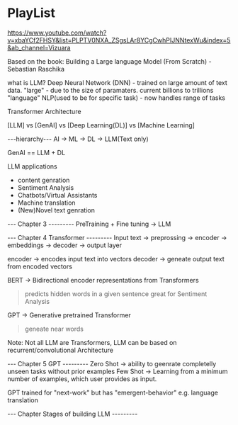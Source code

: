 # PlayList 
https://www.youtube.com/watch?v=xbaYCf2FHSY&list=PLPTV0NXA_ZSgsLAr8YCgCwhPIJNNtexWu&index=5&ab_channel=Vizuara



Based on the book:
  Building a Large language Model (From Scratch) - Sebastian Raschika

what is LLM?
Deep Neural Network (DNN) - trained on large amount of text data.
"large" - due to the size of paramaters. current billions to trillions
"language" NLP(used to be for specific task) - now handles range of tasks

Transformer Architecture    

[LLM] vs [GenAI] vs [Deep Learning(DL)] vs [Machine Learning]

---hierarchy---
AI -> ML -> DL -> LLM(Text only)

GenAI == LLM + DL

LLM applications
 - content genration
 - Sentiment Analysis
 - Chatbots/Virtual Assistants
 - Machine translation
 - (New)Novel text genration


 --- Chapter 3 ---------
 PreTraining + Fine tuning -> LLM

 --- Chapter 4 Transformer ---------
 Input text -> preprossing -> encoder -> embeddings -> decoder -> output layer

 encoder -> encodes input text into vectors
 decoder -> geneate output text from encoded vectors

 BERT -> Bidirectional encoder representations from Transformers
  > predicts hidden words in a given sentence
  > great for Sentiment Analysis

 GPT -> Generative pretrained Transformer
  > geneate near words

  Note: Not all LLM are Transformers, LLM can be based on recurrent/convolutional Architecture



--- Chapter 5 GPT ---------
Zero Shot -> ability to geenrate completelly unseen tasks without prior examples
Few Shot -> Learning from a minimum number of examples, which user provides as input.

GPT trained for "next-work" but has "emergent-behavior" e.g. language translation


--- Chapter  Stages of building LLM ---------


